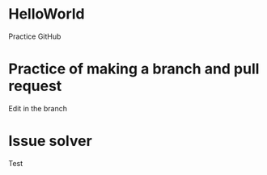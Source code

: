 # HelloWorld
Practice GitHub

# Practice of making a branch and pull request
Edit in the branch

# Issue solver
Test
